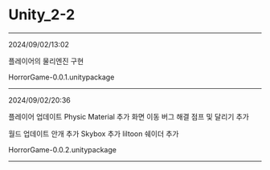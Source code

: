 # Unity_2-2
-------------------------------------
2024/09/02/13:02

플레이어의 물리엔진 구현 

HorrorGame-0.0.1.unitypackage

------------------------------------------------------------
2024/09/02/20:36

플레이어 업데이트
Physic Material 추가
화면 이동 버그 해결
점프 및 달리기 추가

월드 업데이트
안개 추가
Skybox 추가
liltoon 쉐이더 추가

HorrorGame-0.0.2.unitypackage

------------------------------------------------------------

